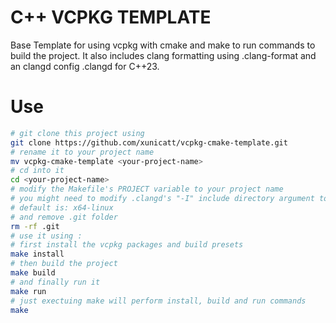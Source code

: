 # C++ VCPKG TEMPLATE

Base Template for using vcpkg with cmake and make to run commands to build the project.
It also includes clang formatting using .clang-format and an clangd config .clangd for C++23.

# Use

```bash
# git clone this project using
git clone https://github.com/xunicatt/vcpkg-cmake-template.git
# rename it to your project name
mv vcpkg-cmake-template <your-project-name>
# cd into it
cd <your-project-name>
# modify the Makefile's PROJECT variable to your project name
# you might need to modify .clangd's "-I" include directory argument to "vcpkg_installed/<your-platform>/include"
# default is: x64-linux
# and remove .git folder
rm -rf .git
# use it using :
# first install the vcpkg packages and build presets
make install
# then build the project
make build
# and finally run it
make run
# just exectuing make will perform install, build and run commands
make
```
